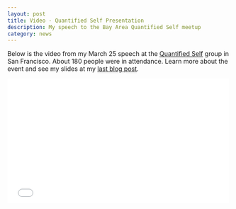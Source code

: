 ```yaml
---
layout: post
title: Video - Quantified Self Presentation
description: My speech to the Bay Area Quantified Self meetup
category: news
---
```


Below is the video from my March 25 speech at the [Quantified Self](http://quantifiedself.com) group in San Francisco. About 180 people were in attendance. Learn more about the event and see my slides at my [last blog post](/quantified-self/).

<iframe src="//player.vimeo.com/video/90273507" width="500" height="281" frameborder="0" webkitallowfullscreen mozallowfullscreen allowfullscreen></iframe>
